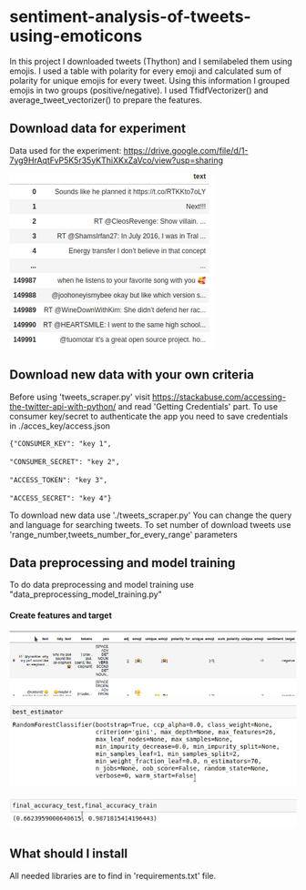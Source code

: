 
# sentiment-analysis-of-tweets-using-emoticons
In this project I downloaded tweets (Thython) and I semilabeled them using emojis.
I used a table with polarity for every emoji and calculated sum of polarity for unique emojis for every tweet. 
Using this information I grouped emojis in two groups (positive/negative). 
I used TfidfVectorizer() and average_tweet_vectorizer() to prepare the features.

## Download data for experiment

Data used for the experiment: 
https://drive.google.com/file/d/1-7yg9HrAqtFvP5K5r35yKThiXKxZaVco/view?usp=sharing

![raw_dataframe.png](static/raw_dataframe.png) 

## Download new data with your own criteria
Before using 'tweets_scraper.py' visit https://stackabuse.com/accessing-the-twitter-api-with-python/ 
and read 'Getting Credentials' part. 
To use consumer key/secret to authenticate the app you need to save credentials in ./acces_key/access.json

    {"CONSUMER_KEY": "key 1",
    
    "CONSUMER_SECRET": "key 2",
    
    "ACCESS_TOKEN": "key 3",
    
    "ACCESS_SECRET": "key 4"}

To download new data use './tweets_scraper.py'
You can change the query and language for searching tweets.
To set number of download tweets use 'range_number,tweets_number_for_every_range' parameters

## Data preprocessing and model training

To do data preprocessing and model training use "data_preprocessing_model_training.py"

#### Create features and target


![df_with_polarity.png](static/df_with_polarity.png)
 
![best_estimator.png](static/best_estimator.png) 

![accutacy_train_test.png](static/accutacy_train_test.png) 
## What should I install

All needed libraries are to find in 'requirements.txt' file.
 